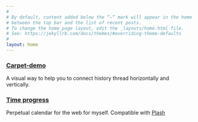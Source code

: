 ```yaml
---
#
# By default, content added below the “—“ mark will appear in the home page
# between the top bar and the list of recent posts.
# To change the home page layout, edit the _layouts/home.html file.
# See: https://jekyllrb.com/docs/themes/#overriding-theme-defaults
#
layout: home
---
```


### [Carpet-demo](https://carpet-bx6.pages.dev)
A visual way to help you to connect history thread horizontally and vertically.

### [Time progress](./page/time-progress/)
Perpetual calendar for the web for myself. Compatible with [Plash](https://sindresorhus.com/plash)
